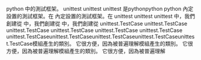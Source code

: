 python 中的測試框架。 unittest unittest unittest 是pythonpython python 內定設置的測試框架。在 內定設置的測試框架。在 unittest unittest unittest 中，我們創建從 中，我們創建從 中，我們創建從 unittest.TestCase unittest.TestCase unittest.TestCase unittest.TestCase unittest.TestCase unittest.TestCase unittest.TestCaseunittest.TestCaseunittest.TestCaseunittest.TestCaseunittest.TestCase模組產生的類別。 它很方便，因為被普遍理解模組產生的類別。 它很方便，因為被普遍理解模組產生的類別。 它很方便，因為被普遍理解
